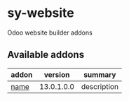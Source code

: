 # sy-website
Odoo website builder addons

[//]: # (addons)

Available addons
----------------
addon | version | summary
--- | --- | ---
[name](name/) | 13.0.1.0.0 | description

[//]: # (end addons)
